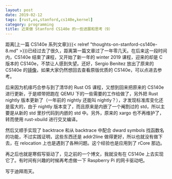 ```yaml
---
layout: post
date: 2019-02-12
tags: [rust,os,stanford,cs140e,kernel]
category: programming
title: 近来做 Stanford CS140e 的一些进展和思考（9）
---
```


距离[上一篇 CS140e 系列文章]({{< relref "thoughts-on-stanford-cs140e-8.md" >}})已经过去了很久，距离第一篇文章过了一年零几天。在后来这一段时间内，CS140e 结束了课程，又开始了新一年的 winter 2019 课程，迎来的却是 C 版本的 CS140e，不禁让人感到失望。还好，Sergio Benitez 放出了原来的 CS140e 的[镜像](https://cs140e.sergio.bz)，如果大家仍然想回去查看原版优质的 CS140e，可以点进去参考。

后来因为机缘巧合参与到了清华的 Rust OS 课程，又想到回来把原来的 CS140e 进行更新，于是顺带把跑在 QEMU 下的一些需要的工作给做了，另外把 Rust nightly 版本更新了（一年前的 nightly 还能叫 nightly？），才发现标准库变化还是蛮大的，由于 nightly 版本变了，而且原来是内嵌了一个阉割过的 std，所以主要是从新的 std 里抄代码到内嵌的 std 中。另外，原来的 xargo 也不再维护了，转而使用 rust-xbuild 进行交叉编译。

然后又顺手实现了 backtrace 和从 backtrace 中配合 dward symbols 找函数名的功能，不过实践证明，这些东西还是 addr2line 做得更好，所以也就没有做下去，在 relocation 上也是遇到了各种问题。这个经验也是应用到了 rCore 那边。

再之后也就是寒假写驱动了，见之前的一个博文，我就没有在 CS140e 上去实现它了。有时间有兴趣的时候再考虑做一下 Raspberry Pi 的网卡驱动吧。

写于迪拜雨天。